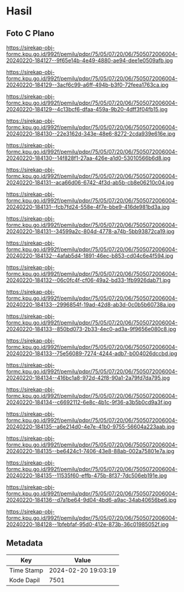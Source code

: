 # Hasil

## Foto C Plano

https://sirekap-obj-formc.kpu.go.id/992f/pemilu/pdpr/75/05/07/20/06/7505072006004-20240220-184127--9f65e14b-4e49-4880-ae94-dee1e0509afb.jpg

https://sirekap-obj-formc.kpu.go.id/992f/pemilu/pdpr/75/05/07/20/06/7505072006004-20240220-184129--3acf6c99-a6ff-494b-b3f0-72feea1763ca.jpg

https://sirekap-obj-formc.kpu.go.id/992f/pemilu/pdpr/75/05/07/20/06/7505072006004-20240220-184129--4c13bcf6-dfaa-459a-9b20-4dff3f04fb15.jpg

https://sirekap-obj-formc.kpu.go.id/992f/pemilu/pdpr/75/05/07/20/06/7505072006004-20240220-184130--22e3162d-343e-48e6-8272-2cda939e616e.jpg

https://sirekap-obj-formc.kpu.go.id/992f/pemilu/pdpr/75/05/07/20/06/7505072006004-20240220-184130--14f828f1-27aa-426e-a1d0-53010566b6d8.jpg

https://sirekap-obj-formc.kpu.go.id/992f/pemilu/pdpr/75/05/07/20/06/7505072006004-20240220-184131--aca66d06-6742-4f3d-ab5b-cb8e06210c04.jpg

https://sirekap-obj-formc.kpu.go.id/992f/pemilu/pdpr/75/05/07/20/06/7505072006004-20240220-184131--fcb7fd24-558e-4f7e-bbe9-416de981bd3a.jpg

https://sirekap-obj-formc.kpu.go.id/992f/pemilu/pdpr/75/05/07/20/06/7505072006004-20240220-184131--34599a2c-804d-4778-a74b-5bb93872ca19.jpg

https://sirekap-obj-formc.kpu.go.id/992f/pemilu/pdpr/75/05/07/20/06/7505072006004-20240220-184132--4afab5d4-1891-46ec-b853-cd04c6e4f594.jpg

https://sirekap-obj-formc.kpu.go.id/992f/pemilu/pdpr/75/05/07/20/06/7505072006004-20240220-184132--06c0fc4f-cf06-49a2-bd33-1fb9926dab71.jpg

https://sirekap-obj-formc.kpu.go.id/992f/pemilu/pdpr/75/05/07/20/06/7505072006004-20240220-184133--2996854f-19ad-42d8-ab3d-0c0b5b60738a.jpg

https://sirekap-obj-formc.kpu.go.id/992f/pemilu/pdpr/75/05/07/20/06/7505072006004-20240220-184133--850bd073-2b33-4ec0-ad3a-9f9656e080c8.jpg

https://sirekap-obj-formc.kpu.go.id/992f/pemilu/pdpr/75/05/07/20/06/7505072006004-20240220-184133--75e56089-7274-4244-adb7-b004026dccbd.jpg

https://sirekap-obj-formc.kpu.go.id/992f/pemilu/pdpr/75/05/07/20/06/7505072006004-20240220-184134--416bc1a8-972d-42f8-90a1-2a79fd7da795.jpg

https://sirekap-obj-formc.kpu.go.id/992f/pemilu/pdpr/75/05/07/20/06/7505072006004-20240220-184134--c6692112-6e8c-4b1c-9f36-a3b5b0cd9a3f.jpg

https://sirekap-obj-formc.kpu.go.id/992f/pemilu/pdpr/75/05/07/20/06/7505072006004-20240220-184135--a6e214d0-4e7e-41b0-9755-56604a223aab.jpg

https://sirekap-obj-formc.kpu.go.id/992f/pemilu/pdpr/75/05/07/20/06/7505072006004-20240220-184135--be6424c1-7406-43e8-88ab-002a75801e7a.jpg

https://sirekap-obj-formc.kpu.go.id/992f/pemilu/pdpr/75/05/07/20/06/7505072006004-20240220-184135--11535f60-effb-475b-8f37-7dc506eb191e.jpg

https://sirekap-obj-formc.kpu.go.id/992f/pemilu/pdpr/75/05/07/20/06/7505072006004-20240220-184136--d7a1be64-9d04-4bd6-a9ac-34ab40656be6.jpg

https://sirekap-obj-formc.kpu.go.id/992f/pemilu/pdpr/75/05/07/20/06/7505072006004-20240220-184128--1bfebfaf-95d0-412e-873b-36c01985052f.jpg


## Metadata

| Key        | Value               |
| ---------- | ------------------- |
| Time Stamp | 2024-02-20 19:03:19 |
| Kode Dapil | 7501                |




